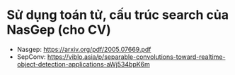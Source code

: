 # Sử dụng toán tử, cấu trúc search của NasGep (cho CV)
- Nasgep: https://arxiv.org/pdf/2005.07669.pdf
- SepConv: https://viblo.asia/p/separable-convolutions-toward-realtime-object-detection-applications-aWj534bpK6m
